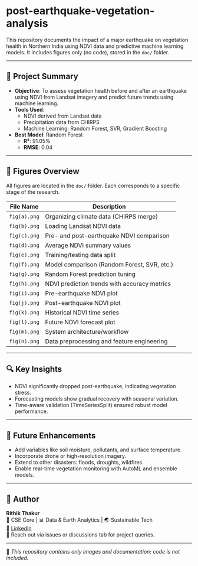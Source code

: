 # post-earthquake-vegetation-analysis

This repository documents the impact of a major earthquake on vegetation health in Northern India using NDVI data and predictive machine learning models. It includes figures only (no code), stored in the `doc/` folder.

---

## 📘 Project Summary

- **Objective**: To assess vegetation health before and after an earthquake using NDVI from Landsat imagery and predict future trends using machine learning.
- **Tools Used**:
  - NDVI derived from Landsat data
  - Precipitation data from CHIRPS
  - Machine Learning: Random Forest, SVR, Gradient Boosting
- **Best Model**: Random Forest  
  - **R²**: 91.05%  
  - **RMSE**: 0.04  

---

## 📂 Figures Overview

All figures are located in the `doc/` folder. Each corresponds to a specific stage of the research.

| File Name     | Description |
|---------------|-------------|
| `fig(a).png`  | Organizing climate data (CHIRPS merge) |
| `fig(b).png`  | Loading Landsat NDVI data |
| `fig(c).png`  | Pre- and post-earthquake NDVI comparison |
| `fig(d).png`  | Average NDVI summary values |
| `fig(e).png`  | Training/testing data split |
| `fig(f).png`  | Model comparison (Random Forest, SVR, etc.) |
| `fig(g).png`  | Random Forest prediction tuning |
| `fig(h).png`  | NDVI prediction trends with accuracy metrics |
| `fig(i).png`  | Pre-earthquake NDVI plot |
| `fig(j).png`  | Post-earthquake NDVI plot |
| `fig(k).png`  | Historical NDVI time series |
| `fig(l).png`  | Future NDVI forecast plot |
| `fig(m).png`  | System architecture/workflow |
| `fig(n).png`  | Data preprocessing and feature engineering |

---

## 🔍 Key Insights

- NDVI significantly dropped post-earthquake, indicating vegetation stress.
- Forecasting models show gradual recovery with seasonal variation.
- Time-aware validation (TimeSeriesSplit) ensured robust model performance.

---

## 🌱 Future Enhancements

- Add variables like soil moisture, pollutants, and surface temperature.
- Incorporate drone or high-resolution imagery.
- Extend to other disasters: floods, droughts, wildfires.
- Enable real-time vegetation monitoring with AutoML and ensemble models.

---

## 👤 Author

**Rithik Thakur**  
🧠 CSE Core | 📊 Data & Earth Analytics | 🌏 Sustainable Tech  
🔗 [LinkedIn](https://www.linkedin.com/)  
📩 Reach out via issues or discussions tab for project queries.

---

📁 *This repository contains only images and documentation; code is not included.*
